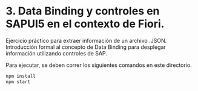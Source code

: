 # 3. Data Binding y controles en SAPUI5 en el contexto de Fiori. 

Ejercicio práctico para extraer información de un archivo .JSON. Introducción formal al concepto de Data Binding para desplegar información utilizando controles de SAP. 

Para ejecutar, se deben correr los siguientes comandos en este directorio. 
```bash
npm install
npm start
```